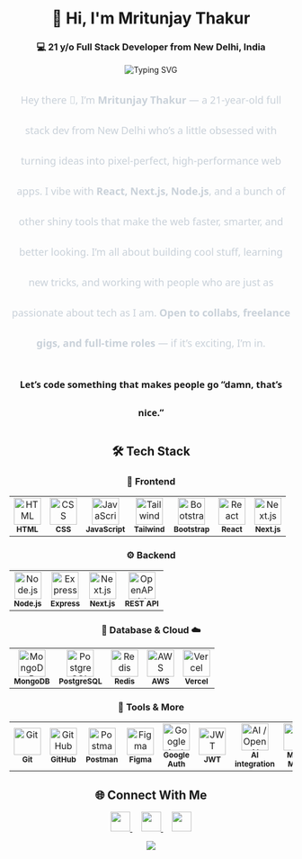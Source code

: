 <h1 align="center">👋 Hi, I'm Mritunjay Thakur</h1> <h3 align="center">💻 21 y/o Full Stack Developer from New Delhi, India</h3><p align="center"> <img src="https://readme-typing-svg.demolab.com?font=Fira+Code&size=22&duration=2800&pause=800&color=4D8CF5&center=true&vCenter=true&width=550&lines=Let's+build+something+great+together" alt="Typing SVG"> </p>
<div align="center" style="font-family: 'Segoe UI', Tahoma, Geneva, Verdana, sans-serif; line-height: 3;">
  <p style="max-width: 720px; color: #c9d1d9; font-size: 18px; font-weight: 500;">
    Hey there 👋, I’m <strong>Mritunjay Thakur</strong> — a 21-year-old full stack dev from New Delhi who’s a little obsessed with turning ideas into pixel-perfect, high-performance web apps. I vibe with <strong>React, Next.js, Node.js</strong>, and a bunch of other shiny tools that make the web faster, smarter, and better looking.  
    I’m all about building cool stuff, learning new tricks, and working with people who are just as passionate about tech as I am.  
    <strong>Open to collabs, freelance gigs, and full-time roles</strong> — if it’s exciting, I’m in.  
    <h3>Let’s code something that makes people go “damn, that’s nice.”</h3>
  </p>
</div>

<h2 align="center">🛠️ Tech Stack</h2>

<h3 align="center">🎨 Frontend</h3>
<div align="center">
  <table cellspacing="10">
    <tr>
      <td align="center">
        <img src="https://skillicons.dev/icons?i=html" width="48" alt="HTML"/><br/><sub><b>HTML</b></sub>
      </td>
      <td align="center">
        <img src="https://skillicons.dev/icons?i=css" width="48" alt="CSS"/><br/><sub><b>CSS</b></sub>
      </td>
      <td align="center">
        <img src="https://skillicons.dev/icons?i=js" width="48" alt="JavaScript"/><br/><sub><b>JavaScript</b></sub>
      </td>
      <td align="center">
        <img src="https://skillicons.dev/icons?i=tailwind" width="48" alt="Tailwind"/><br/><sub><b>Tailwind</b></sub>
      </td>
      <td align="center">
        <img src="https://skillicons.dev/icons?i=bootstrap" width="48" alt="Bootstrap"/><br/><sub><b>Bootstrap</b></sub>
      </td>
      <td align="center">
        <img src="https://skillicons.dev/icons?i=react" width="48" alt="React"/><br/><sub><b>React</b></sub>
      </td>
      <td align="center">
        <img src="https://skillicons.dev/icons?i=nextjs" width="48" alt="Next.js"/><br/><sub><b>Next.js</b></sub>
      </td>
    </tr>
  </table>
</div>

<h3 align="center">⚙️ Backend</h3>
<div align="center">
  <table cellspacing="10">
    <tr>
      <td align="center">
        <img src="https://skillicons.dev/icons?i=nodejs" width="48" alt="Node.js"/><br/><sub><b>Node.js</b></sub>
      </td>
      <td align="center">
        <img src="https://skillicons.dev/icons?i=express" width="48" alt="Express"/><br/><sub><b>Express</b></sub>
      </td>
      <td align="center">
         <img src="https://skillicons.dev/icons?i=nextjs" width="48" alt="Next.js"/><br/><sub><b>Next.js</b></sub>
      </td>
      <td align="center">
        <img src="https://cdn.simpleicons.org/openapiinitiative" width="48" alt="OpenAPI / REST"/><br/><sub><b>REST API</b></sub>
      </td>
    </tr>
  </table>
</div>

<h3 align="center">💾 Database & Cloud ☁️</h3>
<div align="center">
  <table cellspacing="10">
    <tr>
      <td align="center">
        <img src="https://skillicons.dev/icons?i=mongodb" width="48" alt="MongoDB"/><br/><sub><b>MongoDB</b></sub>
      </td>
      <td align="center">
        <img src="https://skillicons.dev/icons?i=postgres" width="48" alt="PostgreSQL"/><br/><sub><b>PostgreSQL</b></sub>
      </td>
      <td align="center">
        <img src="https://skillicons.dev/icons?i=redis" width="48" alt="Redis"/><br/><sub><b>Redis</b></sub>
      </td>
      <td align="center">
        <img src="https://skillicons.dev/icons?i=aws" width="48" alt="AWS"/><br/><sub><b>AWS</b></sub>
      </td>
      <td align="center">
        <img src="https://skillicons.dev/icons?i=vercel" width="48" alt="Vercel"/><br/><sub><b>Vercel</b></sub>
      </td>
    </tr>
  </table>
</div>

<h3 align="center">🧰 Tools & More</h3>
<div align="center">
  <table cellspacing="10">
    <tr>
      <td align="center">
        <img src="https://skillicons.dev/icons?i=git" width="48" alt="Git"/><br/><sub><b>Git</b></sub>
      </td>
      <td align="center">
        <img src="https://skillicons.dev/icons?i=github" width="48" alt="GitHub"/><br/><sub><b>GitHub</b></sub>
      </td>
      <td align="center">
        <img src="https://skillicons.dev/icons?i=postman" width="48" alt="Postman"/><br/><sub><b>Postman</b></sub>
      </td>
      <td align="center">
        <img src="https://skillicons.dev/icons?i=figma" width="48" alt="Figma"/><br/><sub><b>Figma</b></sub>
      </td>
      <td align="center">
        <img src="https://cdn.simpleicons.org/google" width="48" alt="Google Auth"/><br/><sub><b>Google Auth</b></sub>
      </td>
      <td align="center">
        <img src="https://cdn.simpleicons.org/jsonwebtokens" width="48" alt="JWT"/><br/><sub><b>JWT</b></sub>
      </td>
      <td align="center">
        <img src="https://cdn.simpleicons.org/openai" width="48" alt="AI / OpenAI"/><br/><sub><b>AI integration</b></sub>
      </td>
      <td align="center">
        <img src="https://img.icons8.com/material-rounded/48/more.png" width="48" alt="Many more"/><br/><sub><b>Many More</b></sub>
      </td>
    </tr>
  </table>
</div>







 <h2 align="center">🌐 Connect With Me</h2> 
<p align="center"> <a href="https://www.linkedin.com/in/mritunjay-thakur-jay/" target="_blank"> <img src="https://img.shields.io/badge/LinkedIn-0077B5?style=for-the-badge&logo=linkedin&logoColor=white" height="35"> </a> &nbsp;&nbsp;&nbsp; <a href="https://www.instagram.com/___jaythakur___/" target="_blank"> <img src="https://img.shields.io/badge/Instagram-E4405F?style=for-the-badge&logo=instagram&logoColor=white" height="35"> </a> &nbsp;&nbsp;&nbsp; <a href="mailto:mritunjaythakur903@gmail.com"> <img src="https://img.shields.io/badge/Gmail-D14836?style=for-the-badge&logo=gmail&logoColor=white" height="35"> </a> </p>
<p align="center"> <img src="https://capsule-render.vercel.app/api?type=waving&color=4D8CF5&height=120&section=footer&fontSize=30" /> </div>
